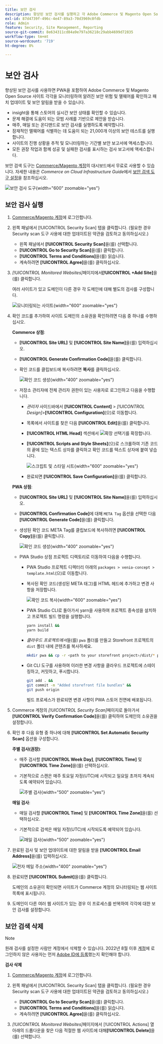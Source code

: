 ```yaml
---
title: 보안 검사
description: 향상된 보안 검사를 실행하고 각 Adobe Commerce 및 Magento Open Source 사이트를 모니터링하는 방법에 대해 알아봅니다.
exl-id: 87d4739f-496c-4e47-89a3-70d3969c0fdb
role: Admin
feature: Security, Site Management, Reporting
source-git-commit: 8e634311cd84a9e797a36218c29abb4699d72835
workflow-type: tm+mt
source-wordcount: '719'
ht-degree: 0%

---
```


# 보안 검사

향상된 보안 검사를 사용하면 PWA을 포함하여 Adobe Commerce 및 Magento Open Source 사이트 각각을 모니터링하여 알려진 보안 위험 및 맬웨어를 확인하고 패치 업데이트 및 보안 알림을 받을 수 있습니다.

- insight을 통해 스토어의 실시간 보안 상태를 확인할 수 있습니다.
- 문제 해결에 도움이 되는 모범 사례를 기반으로 제안을 받습니다.
- 매주, 매일 또는 온디맨드로 보안 검사를 실행하도록 예약합니다.
- 잠재적인 맬웨어를 식별하는 데 도움이 되는 21,000개 이상의 보안 테스트를 실행합니다.
- 사이트의 진행 상황을 추적 및 모니터링하는 기간별 보안 보고서에 액세스합니다.
- 모든 권장 작업과 함께 성공 및 실패한 검사를 표시하는 검사 보고서에 액세스합니다.

보안 검색 도구는 [Commerce/Magento 계정](../getting-started/commerce-account-create.md)의 대시보드에서 무료로 사용할 수 있습니다. 자세한 내용은 _Commerce on Cloud Infrastructure Guide_&#x200B;에서 [보안 검색 도구 설정](https://experienceleague.adobe.com/docs/commerce-cloud-service/user-guide/launch/overview.html#set-up-the-security-scan-tool)을 참조하십시오.

![보안 검사 도구](./assets/magento-security-scan.png){width="600" zoomable="yes"}

## 보안 검사 실행

1. [Commerce/Magento 계정](../getting-started/commerce-account-create.md)에 로그인합니다.

1. 왼쪽 패널에서 [!UICONTROL Security Scan] 탭을 클릭합니다. (필요한 경우 Security scan 도구 사용에 대한 업데이트된 약관을 검토하고 동의하십시오.)

   - 왼쪽 패널에서 **[!UICONTROL Security Scan]**&#x200B;을(를) 선택합니다.
   - **[!UICONTROL Go to Security Scan]**&#x200B;을(를) 클릭합니다.
   - **[!UICONTROL Terms and Conditions]**&#x200B;을(를) 읽습니다.
   - 계속하려면 **[!UICONTROL Agree]**&#x200B;을(를) 클릭하십시오.

1. _[!UICONTROL Monitored Websites]_&#x200B;페이지에서&#x200B;**[!UICONTROL +Add Site]**&#x200B;을(를) 클릭합니다.

   여러 사이트가 있고 도메인이 다른 경우 각 도메인에 대해 별도의 검사를 구성합니다.

   ![모니터링되는 사이트](./assets/monitored-website.png){width="600" zoomable="yes"}

1. 확인 코드를 추가하여 사이트 도메인의 소유권을 확인하려면 다음 중 하나를 수행하십시오.

   **Commerce 상점**:

   - **[!UICONTROL Site URL]** 및 **[!UICONTROL Site Name]**&#x200B;을(를) 입력하십시오.
   - **[!UICONTROL Generate Confirmation Code]**&#x200B;을(를) 클릭합니다.
   - 확인 코드를 클립보드에 복사하려면 **복사**&#x200B;를 클릭하십시오.

     ![확인 코드 생성](./assets/scan-site1.png){width="400" zoomable="yes"}

   - 저장소 관리자에 전체 관리자 권한이 있는 사용자로 로그인하고 다음을 수행합니다.

      - _관리자_ 사이드바에서 **[!UICONTROL Content]** > _[!UICONTROL Design]_>**[!UICONTROL Configuration]**(으)로 이동합니다.
      - 목록에서 사이트를 찾은 다음 **[!UICONTROL Edit]**&#x200B;을(를) 클릭합니다.
      - **[!UICONTROL HTML Head]** 섹션에서 ![확장 선택기](../assets/icon-display-expand.png)를 확장합니다.
      - **[!UICONTROL Scripts and Style Sheets]**(으)로 스크롤하여 기존 코드의 끝에 있는 텍스트 상자를 클릭하고 확인 코드를 텍스트 상자에 붙여 넣습니다.

        ![스크립트 및 스타일 시트](./assets/scan-paste-code.png){width="600" zoomable="yes"}

      - 완료되면 **[!UICONTROL Save Configuration]**&#x200B;을(를) 클릭합니다.

   **PWA 상점**:

   - **[!UICONTROL Site URL]** 및 **[!UICONTROL Site Name]**&#x200B;을(를) 입력하십시오.

   - **[!UICONTROL Confirmation Code]**&#x200B;에 대해 `META Tag` 옵션을 선택한 다음 **[!UICONTROL Generate Code]**&#x200B;을(를) 클릭합니다.

   - 생성된 확인 코드 META Tag를 클립보드에 복사하려면 **[!UICONTROL Copy]**&#x200B;을(를) 클릭합니다.

     ![확인 코드 생성](./assets/scan-site2.png){width="400" zoomable="yes"}

   - PWA Studio 상점 프로젝트 디렉토리로 이동하여 다음을 수행합니다.

      - PWA Studio 프로젝트 디렉터리 아래의 `packages > venia-concept > template.html`(으)로 이동합니다.
      - 복사된 확인 코드(생성된 META 태그)를 HTML 헤드에 추가하고 변경 사항을 저장합니다.

        ![확인 코드 복사](./assets/code-pwa.png){width="600" zoomable="yes"}

      - PWA Studio CLI로 돌아가서 yarn을 사용하여 프로젝트 종속성을 설치하고 프로젝트 빌드 명령을 실행합니다.

        ```sh
        yarn install &&
        yarn build
        ```

      - *클라우드 프로젝트에서*&#x200B;을(를) `pwa` 폴더를 만들고 Storefront 프로젝트의 `dist` 폴더 내에 콘텐츠를 복사하세요.

        ```sh
        mkdir pwa && cp -r <path to your storefront project>/dist/* pwa
        ```

      - Git CLI 도구를 사용하여 이러한 변경 사항을 클라우드 프로젝트에 스테이징하고, 커밋하고, 푸시합니다.

        ```sh
        git add . &&
        git commit -m "Added storefront file bundles" &&
        git push origin
        ```

        빌드 프로세스가 완료되면 변경 사항이 PWA 스토어 전면에 배포됩니다.

1. Commerce 계정의 _[!UICONTROL Security Scan]_&#x200B;페이지로 돌아가서&#x200B;**[!UICONTROL Verify Confirmation Code]**&#x200B;을(를) 클릭하여 도메인의 소유권을 설정합니다.

1. 확인 후 다음 유형 중 하나에 대해 **[!UICONTROL Set Automatic Security Scan]** 옵션을 구성합니다.

   **주별 검사(권장)**:

   - 매주 검사할 **[!UICONTROL Week Day]**, **[!UICONTROL Time]** 및 **[!UICONTROL Time Zone]**&#x200B;을(를) 선택하십시오.
   - 기본적으로 스캔은 매주 토요일 자정(UTC)에 시작되고 일요일 초까지 계속되도록 예약되어 있습니다.

     ![주별 검사](./assets/scan-weekly.png){width="500" zoomable="yes"}

   **매일 검사**:

   - 매일 검사할 **[!UICONTROL Time]** 및 **[!UICONTROL Time Zone]**&#x200B;을(를) 선택하십시오.
   - 기본적으로 검색은 매일 자정(UTC)에 시작되도록 예약되어 있습니다.

     ![매일 검사](./assets/scan-daily.png){width="500" zoomable="yes"}

1. 완료된 검사 및 보안 업데이트에 대한 알림을 받을 **[!UICONTROL Email Address]**&#x200B;을(를) 입력하십시오.

   ![전자 메일 주소](./assets/scan-notification-email.png){width="400" zoomable="yes"}

1. 완료되면 **[!UICONTROL Submit]**&#x200B;을(를) 클릭합니다.

   도메인의 소유권이 확인되면 사이트가 Commerce 계정의 모니터링되는 웹 사이트 목록에 표시됩니다.

1. 도메인이 다른 여러 웹 사이트가 있는 경우 이 프로세스를 반복하여 각각에 대한 보안 검사를 설정합니다.

## 보안 검색 삭제

>[!NOTE]
>
>원래 검사를 설정한 사람만 계정에서 삭제할 수 있습니다. 2022년 8월 이후 [계정](https://account.magento.com)에 로그인하지 않은 사용자는 먼저 [Adobe ID에 등록](https://account.magento.com)했는지 확인해야 합니다.

**검사 삭제**

1. [Commerce/Magento 계정](../getting-started/commerce-account-create.md)에 로그인합니다.

1. 왼쪽 패널에서 [!UICONTROL Security Scan] 탭을 클릭합니다. (필요한 경우 Security scan 도구 사용에 대한 업데이트된 약관을 검토하고 동의하십시오.)

   - **[!UICONTROL Go to Security Scan]**&#x200B;을(를) 클릭합니다.
   - **[!UICONTROL Terms and Conditions]**&#x200B;을(를) 읽습니다.
   - 계속하려면 **[!UICONTROL Agree]**&#x200B;을(를) 클릭하십시오.

1. _[!UICONTROL Monitored Websites]_&#x200B;페이지에서 [!UICONTROL Actions] 열 아래의 드롭다운을 찾은 다음 적절한 웹 사이트에 대해&#x200B;**[!UICONTROL Delete]**&#x200B;을(를) 선택합니다.
